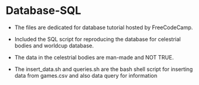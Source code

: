 # Database-SQL

* The files are dedicated for database tutorial hosted by FreeCodeCamp.

* Included the SQL script for reproducing the database for celestrial bodies and worldcup database.

* The data in the celestrial bodies are man-made and NOT TRUE.

* The insert_data.sh and queries.sh are the bash shell script for inserting data from games.csv and also data query for information

